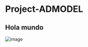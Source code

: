 # Project-ADMODEL
## Hola mundo
![image](https://user-images.githubusercontent.com/111620583/216795105-007f366b-dd2a-408b-a77b-0ac1242b8105.png)
